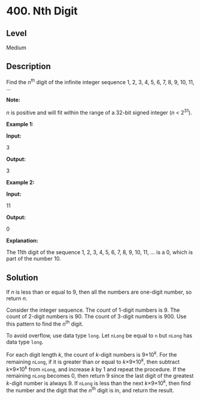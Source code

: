 # 400. Nth Digit
## Level
Medium

## Description
Find the *n*<sup>th</sup> digit of the infinite integer sequence 1, 2, 3, 4, 5, 6, 7, 8, 9, 10, 11, ...

**Note:**

*n* is positive and will fit within the range of a 32-bit signed integer (*n* < 2<sup>31</sup>).

**Example 1:**

**Input:**

3

**Output:**

3

**Example 2:**

**Input:**

11

**Output:**

0

**Explanation:**

The 11th digit of the sequence 1, 2, 3, 4, 5, 6, 7, 8, 9, 10, 11, ... is a 0, which is part of the number 10.

## Solution
If *n* is less than or equal to 9, then all the numbers are one-digit number, so return *n*.

Consider the integer sequence. The count of 1-digit numbers is 9. The count of 2-digit numbers is 90. The count of 3-digit numbers is 900. Use this pattern to find the *n*<sup>th</sup> digit.

To avoid overflow, use data type `long`. Let `nLong` be equal to `n` but `nLong` has data type `long`.

For each digit length *k*, the count of *k*-digit numbers is 9×10<sup>*k*</sup>. For the remaining `nLong`, if it is greater than or equal to *k*×9×10<sup>*k*</sup>, then subtract *k*×9×10<sup>*k*</sup> from `nLong`, and increase *k* by 1 and repeat the procedure. If the remaining `nLong` becomes 0, then return 9 since the last digit of the greatest *k*-digit number is always 9. If `nLong` is less than the next *k*×9×10<sup>*k*</sup>, then find the number and the digit that the *n*<sup>th</sup> digit is in, and return the result.
